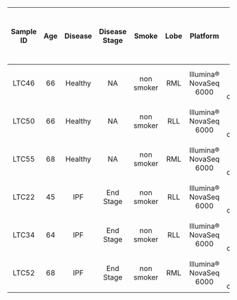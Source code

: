 ﻿| **Sample ID** | **Age** | **Disease** | **Disease Stage** | **Smoke**  | **Lobe** | **Platform**           | **Aiming Reads**                          | **PCR cycles** | **Seq length** | **Estimated Number of Cells** | **Mean Reads per Cell** | **Median Genes per Cell** | **Number of Reads** | **Valid Barcodes** | **Sequencing Saturation** | **Q30 Bases in Barcode** | **Q30 Bases in RNA Read** | **Q30 Bases in UMI** | **Reads Mapped to Genome** | **Reads Mapped Confidently to Genome** | **Reads Mapped Confidently to Intergenic Regions** | **Reads Mapped Confidently to Intronic Regions** | **Reads Mapped Confidently to Exonic Regions** | **Reads Mapped Confidently to Transcriptome** | **Reads Mapped Antisense to Gene** | **Fraction Reads in Cells** | **Total Genes Detected** | **Median UMI Counts per Cell** | **Reads mapped to the TSO sequence** | **Fraction of low support UMI reads** |
|:-------------:|:-------:|:-----------:|:-----------------:|:----------:|:--------:|:----------------------:|:-----------------------------------------:|:--------------:|:--------------:|:-----------------------------:|:-----------------------:|:-------------------------:|:-------------------:|:------------------:|:-------------------------:|:------------------------:|:-------------------------:|:--------------------:|:--------------------------:|:--------------------------------------:|:--------------------------------------------------:|:------------------------------------------------:|:----------------------------------------------:|:---------------------------------------------:|:----------------------------------:|:---------------------------:|:------------------------:|:------------------------------:|:------------------------------------:|:-------------------------------------:|
| LTC46         | 66      | Healthy     | NA                | non smoker | RML      | Illumina® NovaSeq 6000 | 100,000 reads/cell X 10,000 cells/library | 14             | 2 x150         | 12,723                        | 38,513                  | 2,144                     | 490,009,694         | 97.2%              | 62.5%                     | 93.7%                    | 89.1%                     | 93.4%                | 93.1%                      | 91.6%                                  | 9.4%                                               | 8.5%                                             | 73.7%                                          | 69.5%                                         | 1.0%                               | 93.7%                       | 16,612                   | 8,646                          | 12.0%                                | 2.7%                                  |
| LTC50         | 66      | Healthy     | NA                | non smoker | RLL      | Illumina® NovaSeq 6000 | 100,000 reads/cell X 10,000 cells/library | 14             | 2 x150         | 9,943                         | 45,360                  | 2,026                     | 451,015,172         | 97.6%              | 66.7%                     | 92.5%                    | 86.5%                     | 92.3%                | 89.2%                      | 87.9%                                  | 8.8%                                               | 6.5%                                             | 72.7%                                          | 69.5%                                         | 0.7%                               | 78.0%                       | 15,912                   | 8,238                          | 3.1%                                 | 1.8%                                  |
| LTC55         | 68      | Healthy     | NA                | non smoker | RML      | Illumina® NovaSeq 6000 | 100,000 reads/cell X 10,000 cells/library | 14             | 2 x150         | 9,761                         | 69,485                  | 1,942                     | 678,247,599         | 97.2%              | 81.8%                     | 96.5%                    | 89.4%                     | 96.3%                | 90.4%                      | 89.2%                                  | 8.3%                                               | 10.7%                                            | 70.2%                                          | 66.7%                                         | 0.9%                               | 93.8%                       | 16,450                   | 6,988                          | 3.1%                                 | 0.8%                                  |
| LTC22         | 45      | IPF         | End Stage         | non smoker | RLL      | Illumina® NovaSeq 6000 | 100,000 reads/cell X 10,000 cells/library | 14             | 2 x150         | 12,848                        | 45,146                  | 1,493                     | 580,046,913         | 97.1%              | 74.6%                     | 95.3%                    | 88.0%                     | 95.0%                | 88.9%                      | 86.8%                                  | 11.7%                                              | 19.5%                                            | 55.6%                                          | 51.8%                                         | 0.8%                               | 87.8%                       | 16,949                   | 4,255                          | 3.2%                                 | 0.5%                                  |
| LTC34         | 64      | IPF         | End Stage         | non smoker | RLL      | Illumina® NovaSeq 6000 | 100,000 reads/cell X 10,000 cells/library | 14             | 2 x150         | 8,910                         | 43,903                  | 1,690                     | 391,183,104         | 97.3%              | 77.3%                     | 93.2%                    | 87.3%                     | 89.6%                | 90.1%                      | 88.0%                                  | 13.5%                                              | 21.3%                                            | 53.2%                                          | 49.3%                                         | 1.0%                               | 96.2%                       | 16,324                   | 4,087                          | 3.3%                                 | 1.7%                                  |
| LTC52         | 68      | IPF         | End Stage         | non smoker | RML      | Illumina® NovaSeq 6000 | 100,000 reads/cell X 10,000 cells/library | 14             | 2 x150         | 3,931                         | 230,910                 | 1,487                     | 907,709,560         | 97.2%              | 94.3%                     | 95.5%                    | 91.4%                     | 95.4%                | 93.6%                      | 91.6%                                  | 15.2%                                              | 21.6%                                            | 54.8%                                          | 51.3%                                         | 0.9%                               | 81.8%                       | 16,023                   | 3,581                          | 19.8%                                | 1.1%                                  |
